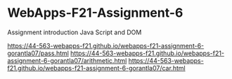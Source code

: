 # WebApps-F21-Assignment-6
Assignment introduction Java Script and DOM

https://44-563-webapps-f21.github.io/webapps-f21-assignment-6-gorantla07/pass.html
https://44-563-webapps-f21.github.io/webapps-f21-assignment-6-gorantla07/arithmetic.html
https://44-563-webapps-f21.github.io/webapps-f21-assignment-6-gorantla07/car.html
